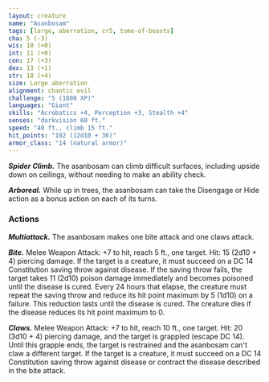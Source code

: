 ```yaml
---
layout: creature
name: "Asanbosam"
tags: [large, aberration, cr5, tome-of-beasts]
cha: 5 (-3)
wis: 10 (+0)
int: 11 (+0)
con: 17 (+3)
dex: 13 (+1)
str: 18 (+4)
size: Large aberration
alignment: chaotic evil
challenge: "5 (1800 XP)"
languages: "Giant"
skills: "Acrobatics +4, Perception +3, Stealth +4"
senses: "darkvision 60 ft."
speed: "40 ft., climb 15 ft."
hit_points: "102 (12d10 + 36)"
armor_class: "14 (natural armor)"
---
```


***Spider Climb.*** The asanbosam can climb difficult surfaces, including upside down on ceilings, without needing to make an ability check.

***Arboreal.*** While up in trees, the asanbosam can take the Disengage or Hide action as a bonus action on each of its turns.

### Actions

***Multiattack.*** The asanbosam makes one bite attack and one claws attack.

***Bite.*** Melee Weapon Attack: +7 to hit, reach 5 ft., one target. Hit: 15 (2d10 + 4) piercing damage. If the target is a creature, it must succeed on a DC 14 Constitution saving throw against disease. If the saving throw fails, the target takes 11 (2d10) poison damage immediately and becomes poisoned until the disease is cured. Every 24 hours that elapse, the creature must repeat the saving throw and reduce its hit point maximum by 5 (1d10) on a failure. This reduction lasts until the disease is cured. The creature dies if the disease reduces its hit point maximum to 0.

***Claws.*** Melee Weapon Attack: +7 to hit, reach 10 ft., one target. Hit: 20 (3d10 + 4) piercing damage, and the target is grappled (escape DC 14). Until this grapple ends, the target is restrained and the asanbosam can't claw a different target. If the target is a creature, it must succeed on a DC 14 Constitution saving throw against disease or contract the disease described in the bite attack.

